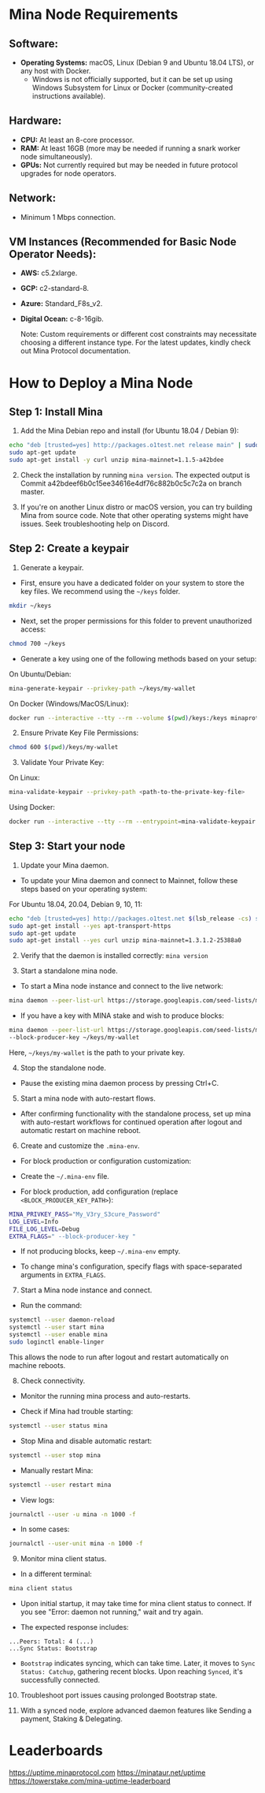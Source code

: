 # Mina Node Requirements

## Software:

- **Operating Systems:** macOS, Linux (Debian 9 and Ubuntu 18.04 LTS), or any host with Docker.
  - Windows is not officially supported, but it can be set up using Windows Subsystem for Linux or Docker (community-created instructions available).

## Hardware:

- **CPU:** At least an 8-core processor.
- **RAM:** At least 16GB (more may be needed if running a snark worker node simultaneously).
- **GPUs:** Not currently required but may be needed in future protocol upgrades for node operators.

## Network:

- Minimum 1 Mbps connection.

## VM Instances (Recommended for Basic Node Operator Needs):

- **AWS:** c5.2xlarge.
- **GCP:** c2-standard-8.
- **Azure:** Standard_F8s_v2.
- **Digital Ocean:** c-8-16gib.
  
  Note: Custom requirements or different cost constraints may necessitate choosing a different instance type. For the latest updates, kindly check out Mina Protocol documentation.

# How to Deploy a Mina Node

## Step 1: Install Mina

1. Add the Mina Debian repo and install (for Ubuntu 18.04 / Debian 9):

```bash
echo "deb [trusted=yes] http://packages.o1test.net release main" | sudo tee /etc/apt/sources.list.d/mina.list 
sudo apt-get update 
sudo apt-get install -y curl unzip mina-mainnet=1.1.5-a42bdee
```

2. Check the installation by running `mina version`. The expected output is Commit a42bdeef6b0c15ee34616e4df76c882b0c5c7c2a on branch master.

3. If you're on another Linux distro or macOS version, you can try building Mina from source code. Note that other operating systems might have issues. Seek troubleshooting help on Discord.

## Step 2: Create a keypair

1. Generate a keypair.

- First, ensure you have a dedicated folder on your system to store the key files. We recommend using the `~/keys` folder.

```bash
mkdir ~/keys
```

- Next, set the proper permissions for this folder to prevent unauthorized access:

```bash
chmod 700 ~/keys
```

- Generate a key using one of the following methods based on your setup:

On Ubuntu/Debian:

```bash
mina-generate-keypair --privkey-path ~/keys/my-wallet
```

On Docker (Windows/MacOS/Linux):

```bash
docker run --interactive --tty --rm --volume $(pwd)/keys:/keys minaprotocol/mina-generate-keypair:1.3.0-9b0369c --privkey-path /keys/my-wallet
```

2. Ensure Private Key File Permissions:

```bash
chmod 600 $(pwd)/keys/my-wallet
```

3. Validate Your Private Key:

On Linux:

```bash
mina-validate-keypair --privkey-path <path-to-the-private-key-file>
```

Using Docker:

```bash
docker run --interactive --tty --rm --entrypoint=mina-validate-keypair --volume $(pwd)/keys:/keys minaprotocol/mina-generate-keypair:1.3.0-9b0369c --privkey-path /keys/my-wallet
```

## Step 3: Start your node

1. Update your Mina daemon.

- To update your Mina daemon and connect to Mainnet, follow these steps based on your operating system:

For Ubuntu 18.04, 20.04, Debian 9, 10, 11:

```bash
echo "deb [trusted=yes] http://packages.o1test.net $(lsb_release -cs) stable" | sudo tee /etc/apt/sources.list.d/mina.list 
sudo apt-get install --yes apt-transport-https 
sudo apt-get update 
sudo apt-get install --yes curl unzip mina-mainnet=1.3.1.2-25388a0
```

2. Verify that the daemon is installed correctly: `mina version`

3. Start a standalone mina node.

- To start a Mina node instance and connect to the live network:

```bash
mina daemon --peer-list-url https://storage.googleapis.com/seed-lists/mainnet_seeds.txt
```

- If you have a key with MINA stake and wish to produce blocks:

```bash
mina daemon --peer-list-url https://storage.googleapis.com/seed-lists/mainnet_seeds.txt \
--block-producer-key ~/keys/my-wallet
```

Here, `~/keys/my-wallet` is the path to your private key.

4. Stop the standalone node.

- Pause the existing mina daemon process by pressing Ctrl+C.

5. Start a mina node with auto-restart flows.

- After confirming functionality with the standalone process, set up mina with auto-restart workflows for continued operation after logout and automatic restart on machine reboot.

6. Create and customize the `.mina-env`.

- For block production or configuration customization:

- Create the `~/.mina-env` file.

- For block production, add configuration (replace `<BLOCK_PRODUCER_KEY_PATH>`):

```bash
MINA_PRIVKEY_PASS="My_V3ry_S3cure_Password" 
LOG_LEVEL=Info 
FILE_LOG_LEVEL=Debug 
EXTRA_FLAGS=" --block-producer-key "
```

- If not producing blocks, keep `~/.mina-env` empty.

- To change mina's configuration, specify flags with space-separated arguments in `EXTRA_FLAGS`.

7. Start a Mina node instance and connect.

- Run the command:

```bash
systemctl --user daemon-reload 
systemctl --user start mina 
systemctl --user enable mina 
sudo loginctl enable-linger
```

This allows the node to run after logout and restart automatically on machine reboots.

8. Check connectivity.

- Monitor the running mina process and auto-restarts.

- Check if Mina had trouble starting:

```bash
systemctl --user status mina
```

- Stop Mina and disable automatic restart:

```bash
systemctl --user stop mina
```

- Manually restart Mina:

```bash
systemctl --user restart mina
```

- View logs:

```bash
journalctl --user -u mina -n 1000 -f
```

- In some cases:

```bash
journalctl --user-unit mina -n 1000 -f
```

9. Monitor mina client status.

- In a different terminal:

```bash
mina client status
```

- Upon initial startup, it may take time for mina client status to connect. If you see "Error: daemon not running," wait and try again.

- The expected response includes:

```
...Peers: Total: 4 (...) 
...Sync Status: Bootstrap
```

- `Bootstrap` indicates syncing, which can take time. Later, it moves to `Sync Status: Catchup`, gathering recent blocks. Upon reaching `Synced`, it's successfully connected.

10. Troubleshoot port issues causing prolonged Bootstrap state.

11. With a synced node, explore advanced daemon features like Sending a payment, Staking & Delegating.

# Leaderboards
<https://uptime.minaprotocol.com>
<https://minataur.net/uptime>
<https://towerstake.com/mina-uptime-leaderboard>
